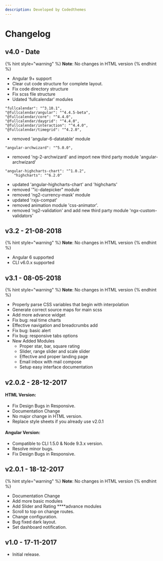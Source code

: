 ```yaml
---
description: Developed by Codedthemes
---
```


# Changelog

## v4.0 - Date

{% hint style="warning" %}
**Note**: No changes in HTML version
{% endhint %}

* Angular 9+ support
* Clear cut code structure for complete layout.
* Fix code directory structure
* Fix scss file structure
* Udated 'fullcalendar' modules

```
"fullcalendar": "^3.10.1",
"@fullcalendar/angular": "^4.4.5-beta",
"@fullcalendar/core": "^4.4.0",
"@fullcalendar/daygrid": "^4.4.0",
"@fullcalendar/interaction": "^4.4.0",
"@fullcalendar/timegrid": "^4.2.0",
```

* removed 'angular-6-datatable' module

```text
"angular-archwizard": "^5.0.0",
```

* removed 'ng-2-archwizard' and import new third party module 'angular-archwizard'

```text
"angular-highcharts-chart": "^1.0.2",
	"highcharts": "^6.2.0"
```

* updated 'angular-highcharts-chart' and 'highcharts'
* removed '"ic-datepicker" module
* removed 'ng2-currency-mask' module
* updated 'rxjs-compat'
* removed animation module 'css-animator'.
* removed 'ng2-validation' and add new third party module 'ngx-custom-validators'

## v3.2 - 21-08-2018

{% hint style="warning" %}
**Note**: No changes in HTML version
{% endhint %}

* Angular 6 supported
* CLI v6.0.x supported

## v3.1 - 08-05-2018

{% hint style="warning" %}
**Note**: No changes in HTML version
{% endhint %}

* Properly parse CSS variables that begin with interpolation
* Generate correct source maps for main scss
* Add more advance widget
* Fix bug: real time charts
* Effective navigation and breadcrumbs add
* Fix bug: basic alert
* Fix bug: responsive tabs options
* New Added Modules
  * Proper star, bar, square rating
  * Slider, range slider and scale slider
  * Effective and proper landing page
  * Email inbox with mail compose
  * Setup easy interface documentation

## v2.0.2 - 28-12-2017

#### HTML Version:

* Fix Design Bugs in Responsive.
* Documentation Change
* No major change in HTML version.
* Replace style sheets if you already use v2.0.1

#### Angular Version:

* Compatible to CLI 1.5.0 & Node 9.3.x version.
* Resolve minor bugs.
* Fix Design Bugs in Responsive.

## v2.0.1 - 18-12-2017

{% hint style="warning" %}
**Note**: No changes in HTML version
{% endhint %}

* Documentation Change
* Add more basic modules
* Add Slider and Rating ****advance modules
* Scroll to top on change routes.
* Change configuration.
* Bug fixed dark layout.
* Set dashboard notification.

## v1.0 - 17-11-2017

* Initial release.

